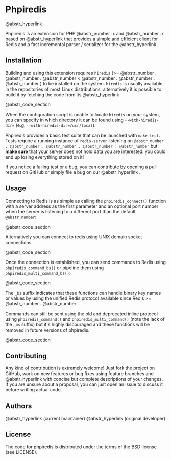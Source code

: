 # Phpiredis

@abstr_hyperlink 

Phpiredis is an extension for PHP @abstr_number .x and @abstr_number .x based on @abstr_hyperlink that provides a simple and efficient client for Redis and a fast incremental parser / serializer for the @abstr_hyperlink .

## Installation

Building and using this extension requires `hiredis` (>= @abstr_number . @abstr_number . @abstr_number < @abstr_number . @abstr_number . @abstr_number ) to be installed on the system. `hiredis` is usually available in the repositories of most Linux distributions, alternatively it is possible to build it by fetching the code from its @abstr_hyperlink .

@abstr_code_section 

When the configuration script is unable to locate `hiredis` on your system, you can specify in which directory it can be found using `--with-hiredis-dir=` (e.g. `--with-hiredis-dir=/usr/local`).

Phpiredis provides a basic test suite that can be launched with `make test`. Tests require a running instance of `redis-server` listening on `@abstr_number . @abstr_number . @abstr_number . @abstr_number : @abstr_number` but __make sure__ that your server does not hold data you are interested: you could end up losing everything stored on it!

If you notice a failing test or a bug, you can contribute by opening a pull request on GitHub or simply file a bug on our @abstr_hyperlink .

## Usage

Connecting to Redis is as simple as calling the `phpiredis_connect()` function with a server address as the first parameter and an optional port number when the server is listening to a different port than the default `@abstr_number`:

@abstr_code_section 

Alternatively you can connect to redis using UNIX domain socket connections.

@abstr_code_section 

Once the connection is established, you can send commands to Redis using `phpiredis_command_bs()` or pipeline them using `phpiredis_multi_command_bs()`:

@abstr_code_section 

The `_bs` suffix indicates that these functions can handle binary key names or values by using the unified Redis protocol available since Redis >= @abstr_number . @abstr_number .

Commands can still be sent using the old and deprecated inline protocol using `phpiredis_command()` and `phpiredis_multi_command()` (note the lack of the `_bs` suffix) but it's highly discouraged and these functions will be removed in future versions of phpiredis.

@abstr_code_section 

## Contributing

Any kind of contribution is extremely welcome! Just fork the project on GitHub, work on new features or bug fixes using feature branches and @abstr_hyperlink with concise but complete descriptions of your changes. If you are unsure about a proposal, you can just open an issue to discuss it before writing actual code.

## Authors

@abstr_hyperlink (current maintainer) @abstr_hyperlink (original developer)

## License

The code for phpiredis is distributed under the terms of the BSD license (see LICENSE).
